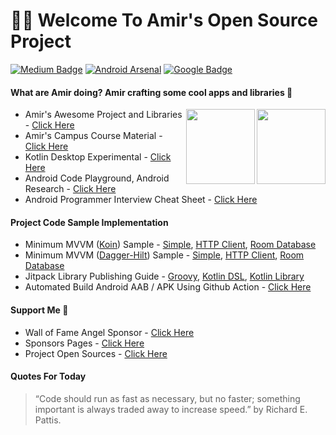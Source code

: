# 👋🏻 Welcome To Amir's Open Source Project
[![Medium Badge](https://img.shields.io/badge/-faisalamircs-black?style=flat-square&logo=Medium&logoColor=white&link=https://medium.com/@faisalamircs)](https://medium.com/@faisalamircs)
[![Android Arsenal](https://img.shields.io/badge/Android%20Arsenal-amirisback-brightgreen.svg?style=flat-square)](https://android-arsenal.com/user/amirisback)
[![Google Badge](https://img.shields.io/badge/Google%20Dev%20Library-amirisback-orange?style=flat-square)](https://devlibrary.withgoogle.com/authors/amirisback)

#### What are Amir doing? Amir crafting some cool apps and libraries 🔨

<img id="imageA" width="110px" height="120px" align="right" src="https://amirisback.github.io/amirisback/docs/image/bear-panda/panda-funny-dancing.gif">
<img id="imageB" width="110px" height="120px" align="right" src="https://amirisback.github.io/amirisback/docs/image/bear-panda/bear-funny-dancing.gif">

- Amir's Awesome Project and Libraries - [Click Here](https://github.com/amirisback/awesome-project-catalogue)
- Amir's Campus Course Material - [Click Here](https://github.com/search?p=1&q=topic%3Akuliah+org%3Acaravancodes+fork%3Atrue&type=Repositories)
- Kotlin Desktop Experimental - [Click Here](https://github.com/amirisback/desktop-experimental-catalgoue)
- Android Code Playground, Android Research - [Click Here](https://github.com/armorycodes)
- Android Programmer Interview Cheat Sheet - [Click Here](https://amirisback.github.io/android-programmer-interview-cheat-sheet/)

#### Project Code Sample Implementation
- Minimum MVVM ([Koin](https://github.com/InsertKoinIO/koin)) Sample - [Simple](https://github.com/amirisback/minimum-mvvm), [HTTP Client](https://github.com/amirisback/minimum-mvvm-network-api), [Room Database](https://github.com/amirisback/minimum-mvvm-room-database)
- Minimum MVVM ([Dagger-Hilt](https://dagger.dev/hilt/gradle-setup)) Sample - [Simple](https://github.com/amirisback/minimum-mvvm-hilt), [HTTP Client](https://github.com/amirisback/minimum-mvvm-hilt-network-api), [Room Database](https://github.com/amirisback/minimum-mvvm-hilt-room-database)
- Jitpack Library Publishing Guide - [Groovy](https://github.com/amirisback/jitpack-library-groovy-guide), [Kotlin DSL](https://github.com/amirisback/jitpack-library-kotlin-dsl-guide), [Kotlin Library](https://github.com/amirisback/easy-kotlin-lib-jar) 
- Automated Build Android AAB / APK Using Github Action - [Click Here](https://github.com/amirisback/automated-build-android-app-with-github-action)

<!-- #### Support Me 💖 :rocket: -->
#### Support Me :rocket:
- Wall of Fame Angel Sponsor - [Click Here](https://amirisback.github.io/wall-of-fame-angel-sponsor/)
- Sponsors Pages - [Click Here](https://github.com/sponsors/amirisback)
- Project Open Sources - [Click Here](https://github.com/users/amirisback/projects/17)

#### Quotes For Today
> “Code should run as fast as necessary, but no faster; something important is always traded away to increase speed.” by Richard E. Pattis.


